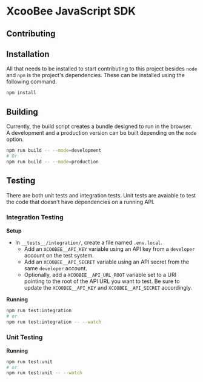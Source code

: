 # XcooBee JavaScript SDK


## Contributing


## Installation

All that needs to be installed to start contributing to this project besides
`node` and `npm` is the project's dependencies.  These can be installed using
the following command.

```sh
npm install
```


## Building

Currently, the build script creates a bundle designed to run in the browser.  A
development and a production version can be built depending on the `mode`
option.

```sh
npm run build -- --mode=development
# Or
npm run build -- --mode=production
```


## Testing

There are both unit tests and integration tests.  Unit tests are avaiable to
test the code that doesn't have dependencies on a running API.

### Integration Testing

**Setup**

- In `__tests__/integration/`, create a file named `.env.local`.
  + Add an `XCOOBEE__API_KEY` variable using an API key from a `developer` account
    on the test system.
  + Add an `XCOOBEE__API_SECRET` variable using an API secret from the same
    `developer` account.
  + Optionally, add a `XCOOBEE__API_URL_ROOT` variable set to a URI pointing to
    the root of the API URL you want to test.  Be sure to update the
    `XCOOBEE__API_KEY` and `XCOOBEE__API_SECRET` accordingly.

**Running**

```sh
npm run test:integration
# or
npm run test:integration -- --watch
```

### Unit Testing

**Running**

```sh
npm run test:unit
# or
npm run test:unit -- --watch
```
